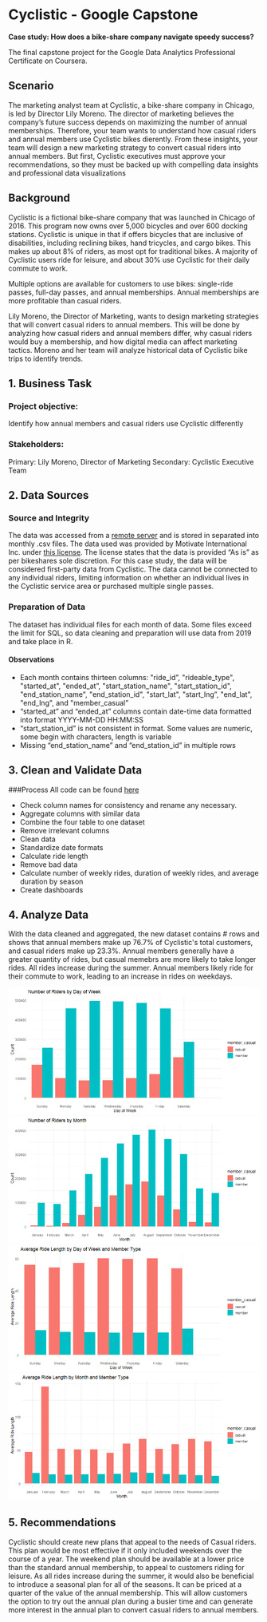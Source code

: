 # Cyclistic - Google Capstone
**Case study: How does a bike-share company navigate speedy success?**

The final capstone project for the Google Data Analytics Professional Certificate on Coursera.

## Scenario

The marketing analyst team at Cyclistic, a bike-share company in Chicago, is led by Director Lily Moreno. The director of marketing believes the company’s future success depends on maximizing the number of annual memberships. Therefore, your team wants to understand how casual riders and annual members use Cyclistic bikes dierently. From these insights, your team will design a new marketing strategy to convert casual riders into annual members. But first, Cyclistic executives must approve your recommendations, so they must be backed up with compelling data insights and professional data visualizations

## Background

Cyclistic is a fictional bike-share company that was launched in Chicago of 2016. This program now owns over 5,000 bicycles and over 600 docking stations. Cyclistic is unique in that if offers bicycles that are inclusive of disabilities, including reclining bikes, hand tricycles, and cargo bikes. This makes up about 8% of riders, as most opt for traditional bikes. A majority of Cyclistic users ride for leisure, and about 30% use Cyclistic for their daily commute to work.

Multiple options are available for customers to use bikes: single-ride passes, full-day passes, and annual memberships. Annual memberships are more profitable than casual riders.

Lily Moreno, the Director of Marketing, wants to design marketing strategies that will convert casual riders to annual members. This will be done by analyzing how casual riders and annual members differ, why casual riders would buy a membership, and how digital media can affect marketing tactics. Moreno and her team will analyze historical data of Cyclistic bike trips to identify trends.

## 1. Business Task

### Project objective: 
Identify how annual members and casual riders use Cyclistic differently

### Stakeholders:
Primary: Lily Moreno, Director of Marketing
Secondary: Cyclistic Executive Team

## 2. Data Sources

### Source and Integrity
The data was accessed from a [remote server](https://divvy-tripdata.s3.amazonaws.com/index.html) and is stored in separated into monthly .csv files. The data used was provided by Motivate International Inc. under [this license](https://divvybikes.com/data-license-agreement). The license states that the data is provided “As is” as per bikeshares sole discretion. For this case study, the data will be considered first-party data from Cyclistic. The data cannot be connected to any individual riders, limiting information on whether an individual lives in the Cyclistic service area or purchased multiple single passes. 


### Preparation of Data
The dataset has individual files for each month of data. Some files exceed the limit for SQL, so data cleaning and preparation will use data from 2019 and take place in R.

#### Observations
* Each month contains thirteen columns: "ride_id”, "rideable_type", "started_at", "ended_at”, "start_station_name", "start_station_id", "end_station_name", "end_station_id", "start_lat", "start_lng”, "end_lat", "end_lng", and "member_casual”
* “started_at” and “ended_at” columns contain date-time data formatted into format YYYY-MM-DD HH:MM:SS
* “start_station_id” is not consistent in format. Some values are numeric, some begin with characters, length is variable
* Missing “end_station_name” and “end_station_id” in multiple rows

## 3. Clean and Validate Data

###Process
All code can be found [here]()

* Check column names for consistency and rename any necessary.
* Aggregate columns with similar data
* Combine the four table to one dataset
* Remove irrelevant columns
* Clean data
* Standardize date formats
* Calculate ride length
* Remove bad data
* Calculate number of weekly rides, duration of weekly rides, and average duration by season
* Create dashboards


## 4. Analyze Data

With the data cleaned and aggregated, the new dataset contains # rows and shows that annual members make up 76.7% of Cyclistic's total customers, and casual riders make up 23.3%. Annual members generally have a greater quantity of rides, but casual memebrs are more likely to take longer rides. All rides increase during the summer. Annual members likely ride for their commute to work, leading to an increase in rides on weekdays.

 ![Riders by Day of Week](https://github.com/madmarbles/Cyclistic---Google-Capstone/blob/main/quantity_weekday.png)
 ![Riders by Month](https://github.com/madmarbles/Cyclistic---Google-Capstone/blob/main/quantity_month.png)
 ![Average Duration of Rides by Weekday](https://github.com/madmarbles/Cyclistic---Google-Capstone/blob/main/duration_weekday.png)
 ![Average Duration of Rides by Month](https://github.com/madmarbles/Cyclistic---Google-Capstone/blob/main/duration_month.png)

## 5. Recommendations

Cyclistic should create new plans that appeal to the needs of Casual riders. This plan would be most effective if it only included weekends over the course of a year. The weekend plan should be available at a lower price than the standard annual membership, to appeal to customers riding for leisure.
As all rides increase during the summer, it would also be beneficial to introduce a seasonal plan for all of the seasons. It can be priced at a quarter of the value of the annual membership. This will allow customers the option to try out the annual plan during a busier time and can generate more interest in the annual plan to convert casual riders to annual members.
